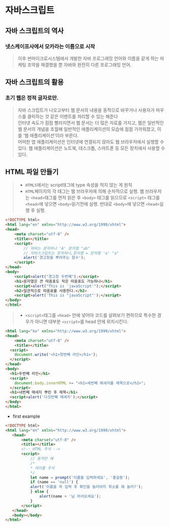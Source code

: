 # 자바스크립트
## 자바 스크립트의 역사
### 넷스케이프사에서 모카라는 이름으로 시작
> 이후 썬마이크로시스템에서 개발한 자바 프로그래밍 언어와 이름을 같게 하는 마케팅 조약을 채결했을 뿐 자바와 완전히 다른 프로그래밍 언어.

## 자바 스크립트의 활용
### 초기 웹은 정적 글자로만.
> 자바 스크립트가 나오고부터 웹 문서의 내용을 동적으로 바꾸거나 사용자가 마우스를 클릭하는 것 같은 이벤트를 처리할 수 있는 해준다<br/>
> 인터넷 속도가 점점 빨라지면서 웹 문서는 더 많은 자료를 가지고, 웹은 일반적인 웹 문서의 개념을 초월해 일반적인 애플리케이션의 모습에 점점 가까워졌고, 이를 ‘웹 애플리케이션’이라 부른다.<br/>
> 어떠한 엡 애플리케이션은 인터넷에 연결되지 않아도 웹 브라우저에서 실행할 수 있다. 웹 애플리케이션은 노트북, 데스크톱, 스마트폰 등 모든 장치에서 사용할 수 있다.

## HTML 파일 만들기
> - `HTML5`에서는 script태그에 type 속성을 적지 않는 게 원칙
> - `HTML`페이지의 각 태그는 웹 브라우저에 의해 순차적으로 실행. 웹 브라우저는 `<head>`태그를 먼저 읽은 후 `<body>` 태그를 읽으므로 `<script>` 태그를 `<head>`에 넣으면 `<body>`읽기전에 실행. 반대로 `<body>`에 넣으면 `<head>`실행 후 실행.

```html
<!DOCTYPE html>
<html lang="en" xmlns="http://www.w3.org/1999/xhtml">
<head>
    <meta charset="utf-8" />
    <title></title>
    <script>
        // 자바는 문자하나 'A' 문자열 "ab"
        // 자바스크립트는 문자하나,문자열 = 문자형 'a' "a"
        alert('경고창을 뿌려주는 함수');
    </script>
</head>
<body>
    <script>alert("경고창 두번째");</script>
    <h1>문자열은 큰 따옴표도 작은 따옴표도 가능하나</h1>
    <script>alert("This is 'javaScript'");</script>
    <h2>일관적으로 따옴표를 사용한다.</h2>
    <script>alert('This is "javaScript"');</script>
</body>
</html>
```
> - `<script>`태그를 `<head>` 안에 넣어야 코드를 살펴보기 편하므로 특수한 경우가 아니면 대부분 `<script>`를 head 안에 위치시킨다.
```html
<html lang="ko" xmlns="http://www.w3.org/1999/xhtml">
<head>
    <meta charset="utf-8" />
    <title></title>
  <script>
    document.write('<h1>첫번째 라인</h1>');
  </script>
</head>
<body>
  <h1>두번째 라인</h1>
  <script>
    document.body.innerHTML += "<h2>세번째 메세지를 제목으로</h2>";
  </script>
  <h1>네번째 메세지 뿌린 후 제목</h1>
  <script>alert('다섯번째 메세지');</script>
</body>
</html>
```

 - first example
 ```html
<!DOCTYPE html>
<html lang="en" xmlns="http://www.w3.org/1999/xhtml">
    <head>
        <meta charset="utf-8" />
        <title></title>
        <!-- HTML 주석 -->
        <script>
            // 동적인 예
            /*
            * 여러줄 주석 
            */
            let name = prompt('이름을 입력하세요', '홍길동');
            if (name == 'null') {
            alert('이름을 꼭 입력 후 확인을 눌러야지 취소를 왜 눌러?');
            } else {
                alert(name + '님 어서오세요');
            }
        </script>
    </head>
    <body></body>
</html>
```